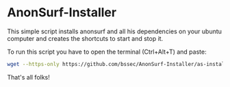 # AnonSurf-Installer
This simple script installs anonsurf and all his dependencies on your ubuntu computer and creates the shortcuts to start and stop it.


To run this script you have to open the terminal (Ctrl+Alt+T) and paste:
```bash
wget --https-only https://github.com/bssec/AnonSurf-Installer/as-installer.sh && chmod +x as-installer.sh && sudo bash as-installer.sh
```

That's all folks!
